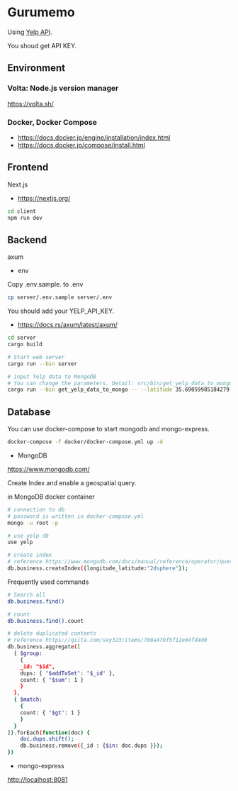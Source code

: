 # Gurumemo

Using [Yelp API](https://www.yelp.com/developers/documentation/v3).

You shoud get API KEY.

## Environment

### Volta: Node.js version manager

<https://volta.sh/>

### Docker, Docker Compose

- <https://docs.docker.jp/engine/installation/index.html>
- <https://docs.docker.jp/compose/install.html>

## Frontend

Next.js

- <https://nextjs.org/>

```bash
cd client
npm run dev
```

## Backend

axum

- env

Copy .env.sample. to .env

```sh
cp server/.env.sample server/.env
```

You should add your YELP_API_KEY.

- <https://docs.rs/axum/latest/axum/>

```bash
cd server
cargo build

# Start web server
cargo run --bin server

# input Yelp data to MongoDB
# You can change the parameters. Detail: src/bin/get_yelp_data_to_mongo.rs
cargo run --bin get_yelp_data_to_mongo -- --latitude 35.69059985184279 --longitude 139.70279058434141 --radius=300
```

## Database

You can use docker-compose to start mongodb and mongo-express.

```sh
docker-compose -f docker/docker-compose.yml up -d
```

- MongoDB

<https://www.mongodb.com/>

Create Index and enable a geospatial query.

in MongoDB docker container

```bash
# connection to db
# password is written in docker-compose.yml
mongo -u root -p

# use yelp db
use yelp

# create index
# reference https://www.mongodb.com/docs/manual/reference/operator/query/nearSphere/
db.business.createIndex({longitude_latitude:"2dsphere"});
```

Frequently used commands

```sh
# Search all
db.business.find()

# count
db.business.find().count

# delete duplicated contents
# reference https://qiita.com/sey323/items/700a47bf5f12e04fd4d0
db.business.aggregate([
  { $group:
    {
    _id: "$id",
    dups: { "$addToSet": "$_id" },
    count: { "$sum": 1 }
    }
  },
  { $match:
    {
    count: { "$gt": 1 }
    }
  }
]).forEach(function(doc) {
    doc.dups.shift();
    db.business.remove({_id : {$in: doc.dups }});
})
```

- mongo-express

<http://localhost:8081>
